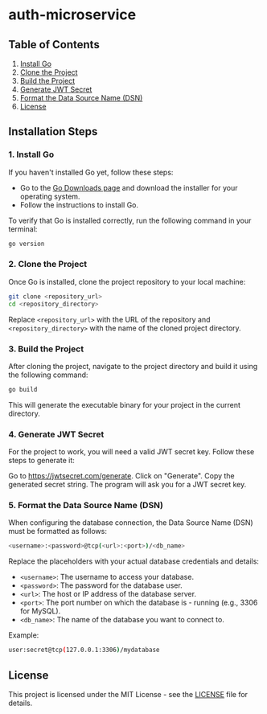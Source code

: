 # auth-microservice

## Table of Contents

1. [Install Go](#1-install-go)
2. [Clone the Project](#2-clone-the-project)
3. [Build the Project](#3-build-the-project)
4. [Generate JWT Secret](#4-generate-jwt-secret)
5. [Format the Data Source Name (DSN)](#5-format-the-data-source-name-dsn)
6. [License](#license)

## Installation Steps

### 1. Install Go

If you haven't installed Go yet, follow these steps:

- Go to the [Go Downloads page](https://golang.org/dl/) and download the installer for your operating system.
- Follow the instructions to install Go.

To verify that Go is installed correctly, run the following command in your terminal:

```bash
go version
```

### 2. Clone the Project
Once Go is installed, clone the project repository to your local machine:

```bash
git clone <repository_url>
cd <repository_directory>
```
Replace ```<repository_url>``` with the URL of the repository and ```<repository_directory>``` with the name of the cloned project directory.

### 3. Build the Project
After cloning the project, navigate to the project directory and build it using the following command:

```bash
go build
```
This will generate the executable binary for your project in the current directory.

### 4. Generate JWT Secret
For the project to work, you will need a valid JWT secret key. Follow these steps to generate it:

Go to https://jwtsecret.com/generate.
Click on "Generate".
Copy the generated secret string.
The program will ask you for a JWT secret key.

### 5. Format the Data Source Name (DSN)
When configuring the database connection, the Data Source Name (DSN) must be formatted as follows:

```bash
<username>:<password>@tcp(<url>:<port>)/<db_name>
```
Replace the placeholders with your actual database credentials and details:

- ```<username>```: The username to access your database.
- ```<password>```: The password for the database user.
- ```<url>```: The host or IP address of the database server.
- ```<port>```: The port number on which the database is - running (e.g., 3306 for MySQL).
- ```<db_name>```: The name of the database you want to connect to.

Example:

```bash
user:secret@tcp(127.0.0.1:3306)/mydatabase
```

## License
This project is licensed under the MIT License - see the [LICENSE](./LICENSE) file for details.
